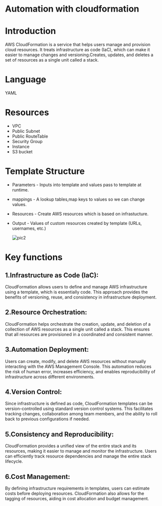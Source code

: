 # Automation with cloudformation
# Introduction
  AWS CloudFormation is a service that helps users manage and provision cloud resources. It treats infrastructure as code (IaC), which can make it easier to manage changes and versioning.Creates, updates, and deletes a set of resources as a single unit called a stack.
# Language
  YAML
# Resources
  * VPC<br>
  * Public Subnet<br>
  * Public RouteTable<br>
  * Security Group
  * Instance<br>
  * S3 bucket<br>
# Template Structure
  * Parameters - Inputs into template and values pass to template at runtime.
  * mappings   - A lookup tables,map keys to values so we can change values.
  * Resources  - Create AWS resources which is based on infrastucture.
  * Output     - Values of custom resources created by template (URLs, usernames, etc.)

    ![pic2](https://github.com/sumathi1805/project2/assets/150107821/e79a2aad-02f5-4f4f-becd-54c300852737)

# Key functions
## 1.Infrastructure as Code (IaC): 
CloudFormation allows users to define and manage AWS infrastructure using a template, which is essentially code. This approach provides the benefits of versioning, reuse, and consistency in infrastructure deployment.
## 2.Resource Orchestration: 
 CloudFormation helps orchestrate the creation, update, and deletion of a collection of AWS resources as a single unit called a stack. This ensures that all resources are provisioned in a coordinated and consistent manner.
## 3.Automation Deployment:
Users can create, modify, and delete AWS resources without manually interacting with the AWS Management Console. This automation reduces the risk of human error, increases efficiency, and enables reproducibility of infrastructure across different environments.
## 4.Version Control:
Since infrastructure is defined as code, CloudFormation templates can be version-controlled using standard version control systems. This facilitates tracking changes, collaboration among team members, and the ability to roll back to previous configurations if needed.
## 5.Consistency and Reproducibility:
CloudFormation provides a unified view of the entire stack and its resources, making it easier to manage and monitor the infrastructure. Users can efficiently track resource dependencies and manage the entire stack lifecycle.
## 6.Cost Management:
By defining infrastructure requirements in templates, users can estimate costs before deploying resources. CloudFormation also allows for the tagging of resources, aiding in cost allocation and budget management.
  
  


